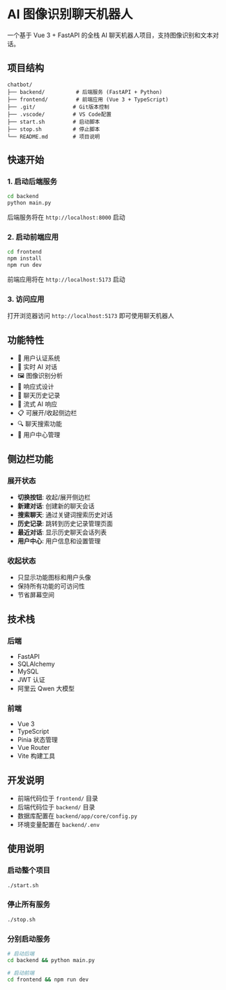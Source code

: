 # AI 图像识别聊天机器人

一个基于 Vue 3 + FastAPI 的全栈 AI 聊天机器人项目，支持图像识别和文本对话。

## 项目结构

```
chatbot/
├── backend/          # 后端服务 (FastAPI + Python)
├── frontend/         # 前端应用 (Vue 3 + TypeScript)
├── .git/            # Git版本控制
├── .vscode/         # VS Code配置
├── start.sh         # 启动脚本
├── stop.sh          # 停止脚本
└── README.md        # 项目说明
```

## 快速开始

### 1. 启动后端服务

```bash
cd backend
python main.py
```

后端服务将在 `http://localhost:8000` 启动

### 2. 启动前端应用

```bash
cd frontend
npm install
npm run dev
```

前端应用将在 `http://localhost:5173` 启动

### 3. 访问应用

打开浏览器访问 `http://localhost:5173` 即可使用聊天机器人

## 功能特性

- 🔐 用户认证系统
- 💬 实时 AI 对话
- 🖼️ 图像识别分析
- 📱 响应式设计
- 💾 聊天历史记录
- 🔄 流式 AI 响应
- 📋 可展开/收起侧边栏
- 🔍 聊天搜索功能
- 👤 用户中心管理

## 侧边栏功能

### 展开状态

- **切换按钮**: 收起/展开侧边栏
- **新建对话**: 创建新的聊天会话
- **搜索聊天**: 通过关键词搜索历史对话
- **历史记录**: 跳转到历史记录管理页面
- **最近对话**: 显示历史聊天会话列表
- **用户中心**: 用户信息和设置管理

### 收起状态

- 只显示功能图标和用户头像
- 保持所有功能的可访问性
- 节省屏幕空间

## 技术栈

### 后端

- FastAPI
- SQLAlchemy
- MySQL
- JWT 认证
- 阿里云 Qwen 大模型

### 前端

- Vue 3
- TypeScript
- Pinia 状态管理
- Vue Router
- Vite 构建工具

## 开发说明

- 前端代码位于 `frontend/` 目录
- 后端代码位于 `backend/` 目录
- 数据库配置在 `backend/app/core/config.py`
- 环境变量配置在 `backend/.env`

## 使用说明

### 启动整个项目

```bash
./start.sh
```

### 停止所有服务

```bash
./stop.sh
```

### 分别启动服务

```bash
# 启动后端
cd backend && python main.py

# 启动前端
cd frontend && npm run dev
```
